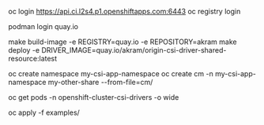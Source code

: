 
oc login https://api.ci.l2s4.p1.openshiftapps.com:6443
oc registry login

podman login quay.io

make build-image -e REGISTRY=quay.io -e REPOSITORY=akram
make deploy -e DRIVER_IMAGE=quay.io/akram/origin-csi-driver-shared-resource:latest

oc create namespace my-csi-app-namespace 
oc create cm -n my-csi-app-namespace my-other-share --from-file=cm/


oc get pods -n openshift-cluster-csi-drivers  -o wide

oc apply -f examples/

